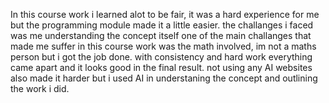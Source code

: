 In this course work i learned alot to be fair, it was a hard experience for me but the programming module made it a little easier. the challanges i faced was me understanding the concept itself
one of the main challanges that made me suffer in this course work was the math involved, im not a maths person but i got the job done.
with consistency and hard work everything came apart and it looks good in the final result.
not using any AI websites also made it harder but i used AI in understaning the concept and outlining the work i did.
